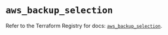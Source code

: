 # `aws_backup_selection`

Refer to the Terraform Registry for docs: [`aws_backup_selection`](https://registry.terraform.io/providers/hashicorp/aws/5.53.0/docs/resources/backup_selection).

